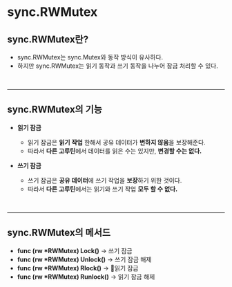 # **sync.RWMutex**
## **sync.RWMutex란?**
- sync.RWMutex는 sync.Mutex와 동작 방식이 유사하다.
- 하지만 sync.RWMutex는 읽기 동작과 쓰기 동작을 나누어 잠금 처리할 수 있다.

<br>

---
## **sync.RWMutex의 기능**
- **읽기 잠금**
    - 읽기 잠금은 **읽기 작업** 한해서 공유 데이터가 **변하지 않음**을 보장해준다.
    - 따라서 **다른 고루틴**에서 데이터를 읽은 수는 있지만, **변경할 수는 없다.**

- **쓰기 잠금**
    - 쓰기 잠금은 **공유 데이터**에 쓰기 작업을 **보장**하기 위한 것이다.
    - 따라서 **다른 고루틴**에서는 읽기와 쓰기 작업 **모두 할 수 없다.**

<br>

---
## **sync.RWMutex의 메서드**
- **func (rw \*RWMutex) Lock()** -> 쓰기 잠금
- **func (rw \*RWMutex) Unlock()** -> 쓰기 잠금 해제
- **func (rw \*RWMutex) Rlock()** -> 읽기 잠금
- **func (rw \*RWMutex) Runlock()** -> 읽기 잠금 해제